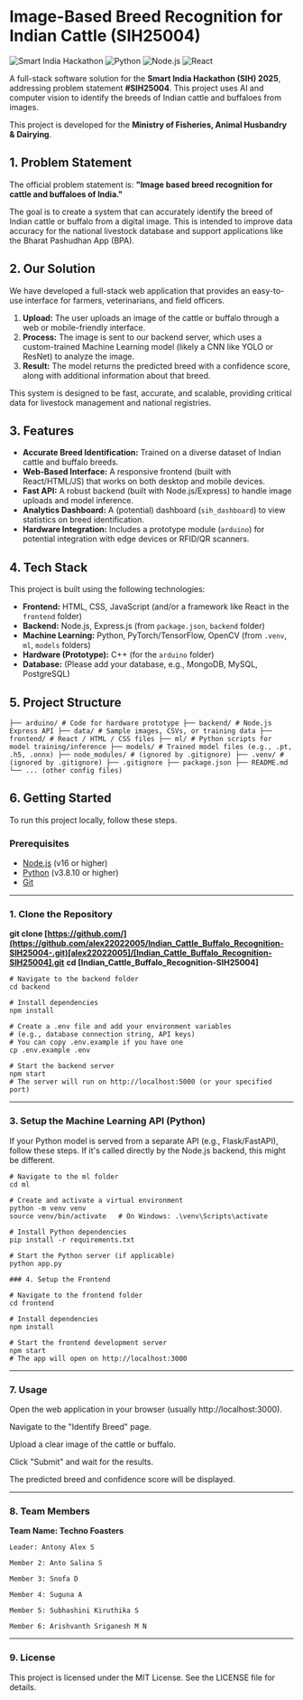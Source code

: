 ﻿# Image-Based Breed Recognition for Indian Cattle (SIH25004)

![Smart India Hackathon](https://img.shields.io/badge/SIH-2025-blue.svg)
![Python](https://img.shields.io/badge/Python-3.8.10-blueviolet.svg)
![Node.js](https://img.shields.io/badge/Node.js-18.x-green.svg)
![React](https://img.shields.io/badge/Frontend-React-blue.svg)

A full-stack software solution for the **Smart India Hackathon (SIH) 2025**, addressing problem statement **#SIH25004**. This project uses AI and computer vision to identify the breeds of Indian cattle and buffaloes from images.

This project is developed for the **Ministry of Fisheries, Animal Husbandry & Dairying**.

## 1. Problem Statement

The official problem statement is: **"Image based breed recognition for cattle and buffaloes of India."**

The goal is to create a system that can accurately identify the breed of Indian cattle or buffalo from a digital image. This is intended to improve data accuracy for the national livestock database and support applications like the Bharat Pashudhan App (BPA).

## 2. Our Solution

We have developed a full-stack web application that provides an easy-to-use interface for farmers, veterinarians, and field officers.

1.  **Upload:** The user uploads an image of the cattle or buffalo through a web or mobile-friendly interface.
2.  **Process:** The image is sent to our backend server, which uses a custom-trained Machine Learning model (likely a CNN like YOLO or ResNet) to analyze the image.
3.  **Result:** The model returns the predicted breed with a confidence score, along with additional information about that breed.

This system is designed to be fast, accurate, and scalable, providing critical data for livestock management and national registries.

## 3. Features

* **Accurate Breed Identification:** Trained on a diverse dataset of Indian cattle and buffalo breeds.
* **Web-Based Interface:** A responsive frontend (built with React/HTML/JS) that works on both desktop and mobile devices.
* **Fast API:** A robust backend (built with Node.js/Express) to handle image uploads and model inference.
* **Analytics Dashboard:** A (potential) dashboard (`sih_dashboard`) to view statistics on breed identification.
* **Hardware Integration:** Includes a prototype module (`arduino`) for potential integration with edge devices or RFID/QR scanners.

## 4. Tech Stack

This project is built using the following technologies:

* **Frontend:** HTML, CSS, JavaScript (and/or a framework like React in the `frontend` folder)
* **Backend:** Node.js, Express.js (from `package.json`, `backend` folder)
* **Machine Learning:** Python, PyTorch/TensorFlow, OpenCV (from `.venv`, `ml`, `models` folders)
* **Hardware (Prototype):** C++ (for the `arduino` folder)
* **Database:** (Please add your database, e.g., MongoDB, MySQL, PostgreSQL)

## 5. Project Structure
```
├── arduino/ # Code for hardware prototype ├── backend/ # Node.js Express API ├── data/ # Sample images, CSVs, or training data ├── frontend/ # React / HTML / CSS files ├── ml/ # Python scripts for model training/inference ├── models/ # Trained model files (e.g., .pt, .h5, .onnx) ├── node_modules/ # (ignored by .gitignore) ├── .venv/ # (ignored by .gitignore) ├── .gitignore ├── package.json ├── README.md └── ... (other config files)
```
## 6. Getting Started

To run this project locally, follow these steps.

### Prerequisites

* [Node.js](https://nodejs.org/) (v16 or higher)
* [Python](https://www.python.org/downloads/) (v3.8.10 or higher)
* [Git](https://git-scm.com/)

---

### **1. Clone the Repository**

**git clone [https://github.com/](https://github.com/alex22022005/Indian_Cattle_Buffalo_Recognition-SIH25004-.git)[alex22022005]/[Indian_Cattle_Buffalo_Recognition-SIH25004].git**
**cd [Indian_Cattle_Buffalo_Recognition-SIH25004]**
```
# Navigate to the backend folder
cd backend

# Install dependencies
npm install

# Create a .env file and add your environment variables
# (e.g., database connection string, API keys)
# You can copy .env.example if you have one
cp .env.example .env

# Start the backend server
npm start
# The server will run on http://localhost:5000 (or your specified port)
```
---
### 3. Setup the Machine Learning API (Python)
If your Python model is served from a separate API (e.g., Flask/FastAPI), follow these steps. If it's called directly by the Node.js backend, this might be different.
```
# Navigate to the ml folder
cd ml

# Create and activate a virtual environment
python -m venv venv
source venv/bin/activate   # On Windows: .\venv\Scripts\activate

# Install Python dependencies
pip install -r requirements.txt

# Start the Python server (if applicable)
python app.py

### 4. Setup the Frontend

# Navigate to the frontend folder
cd frontend

# Install dependencies
npm install

# Start the frontend development server
npm start
# The app will open on http://localhost:3000
```
---

### 7. Usage
Open the web application in your browser (usually http://localhost:3000).

Navigate to the "Identify Breed" page.

Upload a clear image of the cattle or buffalo.

Click "Submit" and wait for the results.

The predicted breed and confidence score will be displayed.

---

### 8. Team Members

**Team Name: Techno Foasters**
```
Leader: Antony Alex S

Member 2: Anto Salina S

Member 3: Snofa D

Member 4: Suguna A

Member 5: Subhashini Kiruthika S

Member 6: Arishvanth Sriganesh M N
```
---

### 9. License

This project is licensed under the MIT License. See the LICENSE file for details.
